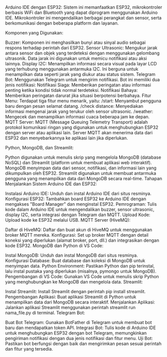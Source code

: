 Arduino IDE dengan ESP32: Sistem ini memanfaatkan ESP32, mikrokontroler berbasis WiFi dan Bluetooth yang dapat diprogram menggunakan Arduino IDE. Mikrokontroler ini mengendalikan berbagai perangkat dan sensor, serta berkomunikasi dengan beberapa platform dan layanan.

Komponen yang Digunakan:

Buzzer: Komponen ini menghasilkan bunyi atau sinyal audio sebagai respons terhadap perintah dari ESP32. Sensor Ultrasonic: Mengukur jarak antara sensor dan objek yang terdeteksi dengan menggunakan gelombang ultrasonik. Data jarak ini digunakan untuk memicu notifikasi atau aksi lainnya. Display I2C: Menampilkan informasi secara visual pada layar LCD yang terhubung menggunakan antarmuka I2C. Ini berguna untuk menampilkan data seperti jarak yang diukur atau status sistem. Telegram Bot: Menggunakan Telegram untuk mengirim notifikasi. Bot ini memiliki dua jenis notifikasi: Notifikasi Siaga: Memberikan peringatan atau informasi penting ketika kondisi tidak normal terdeteksi. Notifikasi Bahaya: Memberikan peringatan darurat jika situasi berpotensi berbahaya. Fitur Menu: Terdapat tiga fitur menu menarik, yaitu: /start: Menyambut pengguna baru dengan pesan selamat datang. /check distance: Menyediakan informasi mengenai jarak yang terukur oleh sensor ultrasonic. /weather: Mengecek dan menampilkan informasi cuaca beberapa jam ke depan. MQTT Server: MQTT (Message Queuing Telemetry Transport) adalah protokol komunikasi ringan yang digunakan untuk menghubungkan ESP32 dengan server atau aplikasi lain. Server MQTT akan menerima data dari ESP32 dan menyebarkannya ke aplikasi lain jika diperlukan.

Python, MongoDB, dan Streamlit:

Python digunakan untuk menulis skrip yang mengelola MongoDB (database NoSQL) dan Streamlit (platform untuk membuat aplikasi web interaktif). MongoDB menyimpan data dari sensor, notifikasi, dan informasi lain yang dikumpulkan oleh ESP32. Streamlit digunakan untuk membuat antarmuka pengguna yang menampilkan data dari MongoDB secara real-time. Tahapan Menjalankan Sistem Arduino IDE dan ESP32:

Instalasi Arduino IDE: Unduh dan instal Arduino IDE dari situs resminya. Konfigurasi ESP32: Tambahkan board ESP32 ke Arduino IDE dengan mengakses "Board Manager" dan menginstal ESP32. Pemrograman: Tulis kode dalam Arduino IDE untuk mengendalikan buzzer, sensor ultrasonic, display I2C, serta integrasi dengan Telegram dan MQTT. Upload Kode: Upload kode ke ESP32 melalui USB. MQTT Server (HiveMQ):

Daftar di HiveMQ: Daftar dan buat akun di HiveMQ untuk menggunakan broker MQTT mereka. Konfigurasi: Set up broker MQTT dengan detail koneksi yang diperlukan (alamat broker, port, dll.) dan integrasikan dengan kode ESP32. MongoDB dan Python di VS Code:

Instal MongoDB: Unduh dan instal MongoDB dari situs resminya. Konfigurasi Database: Buat database dan koleksi di MongoDB untuk menyimpan data. Python Environment: Pastikan Python dan pip terinstal, lalu instal pustaka yang diperlukan (misalnya, pymongo untuk MongoDB). Pengembangan di VS Code: Gunakan VS Code untuk menulis skrip Python yang menghubungkan ke MongoDB dan mengelola data. Streamlit:

Instal Streamlit: Install Streamlit dengan perintah pip install streamlit. Pengembangan Aplikasi: Buat aplikasi Streamlit di Python untuk menampilkan data dari MongoDB secara interaktif. Menjalankan Aplikasi: Jalankan aplikasi Streamlit menggunakan perintah streamlit run nama_file.py di terminal. Telegram Bot:

Buat Bot Telegram: Gunakan BotFather di Telegram untuk membuat bot baru dan mendapatkan token API. Integrasi Bot: Tulis kode di Arduino IDE untuk menghubungkan ESP32 dengan bot Telegram, memungkinkan pengiriman notifikasi dengan dua jenis notifikasi dan fitur menu. Uji Bot: Pastikan bot berfungsi dengan baik dan mengirimkan pesan sesuai perintah dan fitur yang tersedia.
